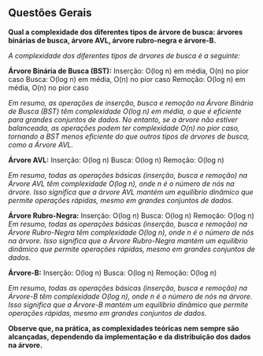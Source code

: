 
<h2>Questões Gerais</h2>

__Qual a complexidade dos diferentes tipos de árvore de busca: árvores binárias de busca, árvore AVL, árvore rubro-negra e árvore-B.__

_A complexidade dos diferentes tipos de árvores de busca é a seguinte:_

__Árvore Binária de Busca (BST):__
Inserção: O(log n) em média, O(n) no pior caso
Busca: O(log n) em média, O(n) no pior caso
Remoção: O(log n) em média, O(n) no pior caso

_Em resumo, as operações de inserção, busca e remoção na Árvore Binária de Busca (BST) têm complexidade O(log n) em média, o que é eficiente para grandes conjuntos de dados. No entanto, se a árvore não estiver balanceada, as operações podem ter complexidade O(n) no pior caso, tornando a BST menos eficiente do que outros tipos de árvores de busca, como a Árvore AVL._

__Árvore AVL:__
Inserção: O(log n)
Busca: O(log n)
Remoção: O(log n)

_Em resumo, todas as operações básicas (inserção, busca e remoção) na Árvore AVL têm complexidade O(log n), onde n é o número de nós na árvore. Isso significa que a árvore AVL mantém um equilíbrio dinâmico que permite operações rápidas, mesmo em grandes conjuntos de dados._

__Árvore Rubro-Negra:__
Inserção: O(log n)
Busca: O(log n)
Remoção: O(log n)
_Em resumo, todas as operações básicas (inserção, busca e remoção) na Árvore Rubro-Negra têm complexidade O(log n), onde n é o número de nós na árvore. Isso significa que a Árvore Rubro-Negra mantém um equilíbrio dinâmico que permite operações rápidas, mesmo em grandes conjuntos de dados._

__Árvore-B:__
Inserção: O(log n)
Busca: O(log n)
Remoção: O(log n)

_Em resumo, todas as operações básicas (inserção, busca e remoção) na Árvore-B têm complexidade O(log n), onde n é o número de nós na árvore. Isso significa que a Árvore-B mantém um equilíbrio dinâmico que permite operações rápidas, mesmo em grandes conjuntos de dados._

__Observe que, na prática, as complexidades teóricas nem sempre são alcançadas, dependendo da implementação e da distribuição dos dados na árvore.__